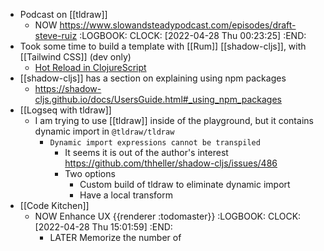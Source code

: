 - Podcast on [[tldraw]]
	- NOW https://www.slowandsteadypodcast.com/episodes/draft-steve-ruiz
	  :LOGBOOK:
	  CLOCK: [2022-04-28 Thu 00:23:25]
	  :END:
- Took some time to build a template with [[Rum]] [[shadow-cljs]], with [[Tailwind CSS]] (dev only)
	- [Hot Reload in ClojureScript](https://code.thheller.com/blog/shadow-cljs/2019/08/25/hot-reload-in-clojurescript.html)
- [[shadow-cljs]] has a section on explaining using npm packages
	- https://shadow-cljs.github.io/docs/UsersGuide.html#_using_npm_packages
- [[Logseq with tldraw]]
	- I am trying to use [[tldraw]] inside of the playground, but it contains dynamic import in `@tldraw/tldraw`
		- `Dynamic import expressions cannot be transpiled`
			- It seems it is out of the author's interest https://github.com/thheller/shadow-cljs/issues/486
			- Two options
				- Custom build of tldraw to eliminate dynamic import
				- Have a local transform
- [[Code Kitchen]]
	- NOW Enhance UX {{renderer :todomaster}}
	  :LOGBOOK:
	  CLOCK: [2022-04-28 Thu 15:01:59]
	  :END:
		- LATER Memorize the number of